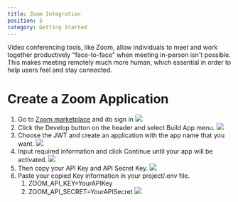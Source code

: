 ```yaml
---
title: Zoom Integration
position: 5
category: Getting Started
---
```


Video conferencing tools, like Zoom, allow individuals to meet and work together productively "face-to-face" when meeting in-person isn't possible. This makes meeting remotely much more human, which essential in order to help users feel and stay connected.

# Create a Zoom Application
1. Go to [Zoom marketplace](https://marketplace.zoom.us/) and do sign in
![](/docs/schooling/zooms1.png)
2. Click the Develop button on the header and select Build App menu.
![](/docs/schooling/zooms2.png)
3. Choose the JWT and create an application with the app name that you want.
![](/docs/schooling/zooms3.png)
4. Input required information and click Continue until your app will be activated.
![](/docs/schooling/zooms4.png)
5. Then copy your API Key and API Secret Key.
![](/docs/schooling/zooms5.png)
5. Paste your copied Key information in your project/.env file.
    1. ZOOM_API_KEY=YourAPIKey
    2. ZOOM_API_SECRET=YourAPISecret
![](/docs/schooling/zooms6.png)




